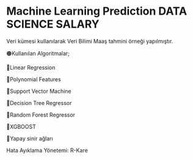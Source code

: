 # Machine Learning Prediction DATA SCIENCE SALARY
Veri kümesi kullanılarak Veri Bilimi Maaş tahmini örneği yapılmıştır.

🟠Kullanılan Algoritmalar;

🔸Linear Regression

🔸Polynomial Features

🔸Support Vector Machine

🔸Decision Tree Regressor

🔸Random Forest Regressor

🔸XGBOOST

🔸Yapay sinir ağları

Hata Ayıklama Yönetemi: R-Kare


